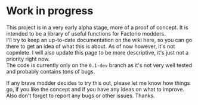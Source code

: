 # Work in progress
This project is in a very early alpha stage, more of a proof of concept. It is intended to be a library of useful functions for Factorio modders.   
I'll try to keep an up-to-date documentation on the wiki here, so you can go there to get an idea of what this is about. As of now however, it's not copmlete. I will also update this page to be more descriptive, it's just not a priority right now.   
The code is currently only on the ```0.1-dev``` branch as it's not very well tested and probably contains tons of bugs.

If any brave modder decides to try this out, please let me know how things go, if you like the concept and if you have any ideas on what to improve. Also don't forget to report any bugs or other issues. Thanks.
